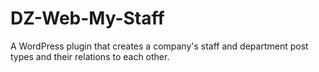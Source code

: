 DZ-Web-My-Staff
===============

A WordPress plugin that creates a company's staff and department post types and their relations to each other.
